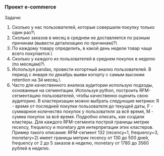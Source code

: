 ### Проект e-commerce

Задачи:

1. Сколько у нас пользователей, которые совершили покупку только один раз?\ 
2. Сколько заказов в месяц в среднем не доставляется по разным причинам (вывести детализацию по причинам)?\
3. По каждому товару определить, в какой день недели товар чаще всего покупается.\
4. Сколько у каждого из пользователей в среднем покупок в неделю (по месяцам)?\ 
5. Используя pandas, провести когортный анализ пользователей. В период с января по декабрь выяви когорту с самым высоким retention на 3й месяц.\
6. Часто для качественного анализа аудитории использую подходы, основанные на сегментации. Используя python, построить RFM-сегментацию пользователей, чтобы качественно оценить свою аудиторию. В кластеризации можно выбрать следующие метрики: R - время от последней покупки пользователя до текущей даты, F - суммарное количество покупок у пользователя за всё время, M - сумма покупок за всё время. Подробно описать, как создали кластеры. Для каждого RFM-сегмента построй границы метрик recency, frequency и monetary для интерпретации этих кластеров. Пример такого описания: RFM-сегмент 132 (recency=1, frequency=3, monetary=2) имеет границы метрик recency от 130 до 500 дней, frequency от 2 до 5 заказов в неделю, monetary от 1780 до 3560 рублей в неделю.
